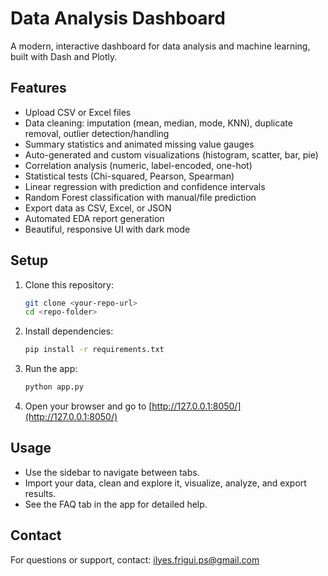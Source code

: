 # Data Analysis Dashboard

A modern, interactive dashboard for data analysis and machine learning, built with Dash and Plotly.

## Features
- Upload CSV or Excel files
- Data cleaning: imputation (mean, median, mode, KNN), duplicate removal, outlier detection/handling
- Summary statistics and animated missing value gauges
- Auto-generated and custom visualizations (histogram, scatter, bar, pie)
- Correlation analysis (numeric, label-encoded, one-hot)
- Statistical tests (Chi-squared, Pearson, Spearman)
- Linear regression with prediction and confidence intervals
- Random Forest classification with manual/file prediction
- Export data as CSV, Excel, or JSON
- Automated EDA report generation
- Beautiful, responsive UI with dark mode

## Setup
1. Clone this repository:
   ```bash
   git clone <your-repo-url>
   cd <repo-folder>
   ```
2. Install dependencies:
   ```bash
   pip install -r requirements.txt
   ```
3. Run the app:
   ```bash
   python app.py
   ```
4. Open your browser and go to [http://127.0.0.1:8050/](http://127.0.0.1:8050/)

## Usage
- Use the sidebar to navigate between tabs.
- Import your data, clean and explore it, visualize, analyze, and export results.
- See the FAQ tab in the app for detailed help.

## Contact
For questions or support, contact: ilyes.frigui.ps@gmail.com 